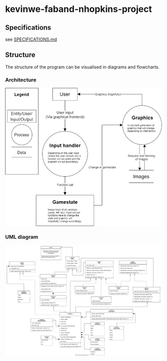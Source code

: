 # kevinwe-faband-nhopkins-project

## Specifications

see [SPECIFICATIONS.md](https://github.com/INDAPlus20/kevinwe-faband-nhopkins-project/blob/main/SPECIFICATIONS.md)

## Structure

The structure of the program can be visualised in diagrams and flowcharts.

### Architecture

![](./docs/architecture_0.1.0.png)

### UML diagram

![](./docs/structure_1.1.0.svg)
